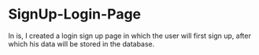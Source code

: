 # SignUp-Login-Page

In is, I created a login sign up page in which the user will first sign up, after which his data will be stored in the database.